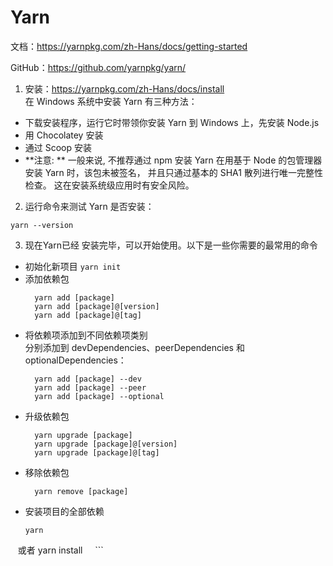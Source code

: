 # Yarn

文档：https://yarnpkg.com/zh-Hans/docs/getting-started

GitHub：https://github.com/yarnpkg/yarn/

1. 安装：https://yarnpkg.com/zh-Hans/docs/install  
  在 Windows 系统中安装 Yarn 有三种方法：
  - 下载安装程序，运行它时带领你安装 Yarn 到 Windows 上，先安装 Node.js
  - 用 Chocolatey 安装
  - 通过 Scoop 安装
  - **注意: ** 一般来说, 不推荐通过 npm 安装 Yarn 在用基于 Node 的包管理器安装 Yarn 时，该包未被签名， 并且只通过基本的 SHA1 散列进行唯一完整性检查。 这在安装系统级应用时有安全风险。

2. 运行命令来测试 Yarn 是否安装：
```
yarn --version
```

3. 现在Yarn已经 安装完毕，可以开始使用。以下是一些你需要的最常用的命令
  - 初始化新项目  `yarn init`
  - 添加依赖包 
    ```
      yarn add [package]
      yarn add [package]@[version]
      yarn add [package]@[tag]
    ```
  - 将依赖项添加到不同依赖项类别  
    分别添加到 devDependencies、peerDependencies 和 optionalDependencies：
    ```
      yarn add [package] --dev
      yarn add [package] --peer 
      yarn add [package] --optional
    ```
  - 升级依赖包
    ```
      yarn upgrade [package]
      yarn upgrade [package]@[version]
      yarn upgrade [package]@[tag]
    ```
  - 移除依赖包
    ```
      yarn remove [package]
    ```
  - 安装项目的全部依赖
    ```
    yarn
    或者
    yarn install
    
    ```


